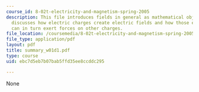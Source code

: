 ```yaml
---
course_id: 8-02t-electricity-and-magnetism-spring-2005
description: This file introduces fields in general as mathematical objects, and then
  discusses how electric charges create electric fields and how those electric fields
  can in turn exert forces on other charges.
file_location: /coursemedia/8-02t-electricity-and-magnetism-spring-2005/ebc7d5eb7b07bab5ffd35ee8ccddc295_summary_w01d1.pdf
file_type: application/pdf
layout: pdf
title: summary_w01d1.pdf
type: course
uid: ebc7d5eb7b07bab5ffd35ee8ccddc295

---
```

None